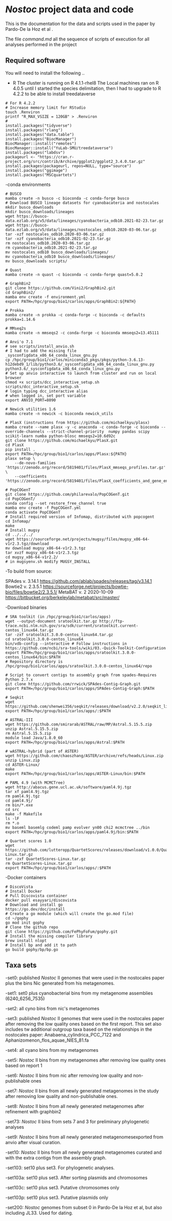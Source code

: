 
# *Nostoc* project data and code

<!-- badges: start -->
<!-- badges: end -->

This is the documentation for the data and scripts used in the paper by
Pardo-De la Hoz et al .

The file *command.md* all the sequence of scripts of execution for all analyses
performed in the project

## Required software

You will need to install the following ..

- R
The cluster is running on R 4.1.1-rhel8
The Local machines ran on R 4.0.5 until I started the species delimitation, then I had to upgrade to R 4.2.2 to be able to install treedataverse

```
# For R 4.2.2
# Increase memory limit for RStudio
touch .Renviron
printf "R_MAX_VSIZE = 120GB" > .Renviron
#
install.packages("tidyverse")
install.packages("rlang")
install.packages("data.table")
install.packages("BiocManager")
BiocManager::install("remotes")
BiocManager::install("YuLab-SMU/treedataverse")
install.packages("labdsv")
packageurl <- "https://cran.r-project.org/src/contrib/Archive/ggplot2/ggplot2_3.4.0.tar.gz"
install.packages(packageurl, repos=NULL, type="source")
install.packages("ggimage")
install.packages("MSCquartets")
```

-conda environments

```
# BUSCO
mamba create -n busco -c bioconda -c conda-forge busco
# Download BUSCO lineage datasets for cyanobacateria and nostocales
mkdir busco_downloads
mkdir busco_downloads/lineages
wget https://busco-data.ezlab.org/v5/data/lineages/cyanobacteria_odb10.2021-02-23.tar.gz 
wget https://busco-data.ezlab.org/v5/data/lineages/nostocales_odb10.2020-03-06.tar.gz
tar -xzf nostocales_odb10.2020-03-06.tar.gz
tar -xzf cyanobacteria_odb10.2021-02-23.tar.gz
rm nostocales_odb10.2020-03-06.tar.gz
rm cyanobacteria_odb10.2021-02-23.tar.gz
mv nostocales_odb10 busco_downloads/lineages/
mv cyanobacteria_odb10 busco_downloads/lineages/
mv busco_downloads scripts/

# Quast
mamba create -n quast -c bioconda -c conda-forge quast=5.0.2

# GraphBin2
git clone https://github.com/Vini2/GraphBin2.git
cd GraphBin2/
mamba env create -f environment.yml
export PATH=/hpc/group/bio1/carlos/apps/GraphBin2:${PATH}

# Prokka
mamba create -n prokka -c conda-forge -c bioconda -c defaults prokka=1.14.6

# MMseq2s
mamba create -n mmseqs2 -c conda-forge -c bioconda mmseqs2=13.45111

# Anvi'o 7.1
# see scripts/install_anvio.sh
# I had to add the missing file _sysconfigdata_x86_64_conda_linux_gnu.py
cp /hpc/group/bio1/carlos/miniconda3_pkgs/pkgs/python-3.6.13-h12debd9_1/lib/python3.6/_sysconfigdata_x86_64_conda_linux_gnu.py python3.6/_sysconfigdata_x86_64_conda_linux_gnu.py
# Set up anvio interactive to launch from cluster and run on local browser
chmod +x scripts/dcc_interactive_setup.sh
scripts/dcc_interactive_setup.sh
# login typing dcc_interactive alias
# when logged in, set port variable
export ANVIO_PORT=8090

# Newick utilities 1.6
mamba create -n newick -c bioconda newick_utils

# PlasX (instructions from https://github.com/michaelkyu/plasx)
mamba create --name plasx -y -c anaconda -c conda-forge -c bioconda --override-channels --strict-channel-priority  numpy pandas scipy scikit-learn numba python-blosc mmseqs2=10.6d92c
git clone https://github.com/michaelkyu/PlasX.git
cd PlasX
pip install .
export PATH=/hpc/group/bio1/carlos/apps/Plasx:${PATH}
plasx setup \
    --de-novo-families 'https://zenodo.org/record/5819401/files/PlasX_mmseqs_profiles.tar.gz' \
    --coefficients 'https://zenodo.org/record/5819401/files/PlasX_coefficients_and_gene_enrichments.txt.gz'

# PopCOGenT
git clone https://github.com/philarevalo/PopCOGenT.git
cd PopCOGenT/
conda config --set restore_free_channel true
mamba env create -f PopCOGenT.yml
conda activate PopCOGenT
# Install required version of Infomap, distributed with popcogent
cd Infomap/
make
# Install mugsy
cd ../../../
wget https://sourceforge.net/projects/mugsy/files/mugsy_x86-64-v1r2.3.tgz/download
mv download mugsy_x86-64-v1r2.3.tgz
tar xvzf mugsy_x86-64-v1r2.3.tgz 
cd mugsy_x86-64-v1r2.2/
# in mugsyenv.sh modify MUGSY_INSTALL
```

-To build from source:

SPAdes v. 3.14.1 https://github.com/ablab/spades/releases/tag/v3.14.1
Bowtie2 v. 2.3.5.1  https://sourceforge.net/projects/bowtie-bio/files/bowtie2/2.3.5.1/
MetaBAT v. 2 2020-10-09 https://bitbucket.org/berkeleylab/metabat/src/master/

-Download binaries

```
# SRA toolkit (in /hpc/group/bio1/carlos/apps)
wget --output-document sratoolkit.tar.gz http://ftp-trace.ncbi.nlm.nih.gov/sra/sdk/current/sratoolkit.current-centos_linux64.tar.gz
tar -zxf sratoolkit.3.0.0-centos_linux64.tar.gz
cd sratoolkit.3.0.0-centos_linux64
bin/vdb-config --interactive # Follow instructions in https://github.com/ncbi/sra-tools/wiki/03.-Quick-Toolkit-Configuration
export PATH=/hpc/group/bio1/carlos/apps/sratoolkit.3.0.0-centos_linux64/bin:$PATH
# Repository directory is /hpc/group/bio1/carlos/apps/sratoolkit.3.0.0-centos_linux64/repo

# Script to convert contigs to assembly graph from spades-Requires Python 2.7.x
git clone https://github.com/rrwick/SPAdes-Contig-Graph.git
export PATH=/hpc/group/bio1/carlos/apps/SPAdes-Contig-Graph:$PATH

# Seqkit
wget https://github.com/shenwei356/seqkit/releases/download/v2.2.0/seqkit_linux_amd64.tar.gz
export PATH=/hpc/group/bio1/carlos/apps/:$PATH

# ASTRAL-III
wget https://github.com/smirarab/ASTRAL/raw/MP/Astral.5.15.5.zip
unzip Astral.5.15.5.zip
rm Astral.5.15.5.zip 
module load Java/1.8.0_60
export PATH=/hpc/group/bio1/carlos/apps/Astral:$PATH

# wASTRAL-hybrid (part of ASTER)
wget https://github.com/chaoszhang/ASTER/archive/refs/heads/Linux.zip
unzip Linux.zip
cd ASTER-Linux/
make
export PATH=/hpc/group/bio1/carlos/apps/ASTER-Linux/bin:$PATH

# PAML 4.9 (with MCMCTree)
wget http://abacus.gene.ucl.ac.uk/software/paml4.9j.tgz
tar xf paml4.9j.tgz
rm paml4.9j.tgz
cd paml4.9j/
rm bin/*.exe
cd src
make -f Makefile
ls -lF
rm *.o
mv baseml basemlg codeml pamp evolver yn00 chi2 mcmctree ../bin
export PATH=/hpc/group/bio1/carlos/apps/paml4.9j/bin:$PATH

# Quartet scores 1.0
wget https://github.com/lutteropp/QuartetScores/releases/download/v1.0.0/QuartetScores-Linux.tar.gz
tar -zxf QuartetScores-Linux.tar.gz 
rm QuartetScores-Linux.tar.gz
export PATH=/hpc/group/bio1/carlos/apps/:$PATH
```

-Docker containers
```
# DiscoVista
# Install Docker
# Pull Discovista container
docker pull esayyari/discovista
# Download and install go
https://go.dev/doc/install
# Create a go module (which will create the go.mod file)
cd ~/gophy
go mod init gophy
# Clone the github repo
git clone https://github.com/FePhyFoFum/gophy.git
# Install the missing compiler library
brew install nlopt
# Install bp and add it to path
go build gophy/bp/bp.go
```

## Taxa sets

-set0: published *Nostoc* II genomes that were used in the nostocales paper plus the bins Nic generated from his metagenomes.

-set1: set0 plus cyanobacterial bins from my metagenome assemblies (6240_6256_7535)

-set2: all cyno bins from nic's metagenomes

-set3: published *Nostoc* II genomes that were used in the nostocales paper after removing the low quality ones based on the first report. This set also includes tw additional outgroup taxa based on the relationships in the nostocales paper: Anabaena_cylindrica_PCC_7122 and Aphanizomenon_flos_aquae_NIES_81.fa

-set4: all cyano bins from my metagenomes

-set5: *Nostoc* II bins from my metagenomes after removing low quality ones based on report 1

-set6: *Nostoc* II bins from nic after removing low quality and non-publishable ones 

-set7: *Nostoc* II bins from all newly generated metagenomes in the study after removing low quality and non-publishable ones. 

-set8: *Nostoc* II bins from all newly generated metagenomes after refinement with graphbin2

-set73: *Nostoc* II bins from sets 7 and 3 for preliminary phylogenetic analyses

-set9: *Nostoc* II bins from all newly generated metagenomesexported from anvio after visual curation.

-set10: *Nostoc* II bins from all newly generated metagenomes curated and with the extra contigs from the assembly graph.

-set103: set10 plus set3. For phylogenetic analyses.

-set103a: set10 plus set3. After sorting plasmids and chromosomes

-set103c: set10 plus set3. Putative chromosomes only

-set103p: set10 plus set3. Putative plasmids only

-set200: *Nostoc* genomes from subset 0 in Pardo-De la Hoz et al, but also including JL33. Used for dating.


